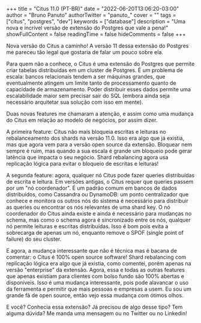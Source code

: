 +++
title = "Citus 11.0 (PT-BR)"
date = "2022-06-20T13:06:20-03:00"
author = "Bruno Panuto"
authorTwitter = "panuto_"
cover = ""
tags = ["citus", "postgres", "dev"]
keywords = ["database"]
description = "Uma nova e incrível versão de extensão do Postgres que vale a pena!"
showFullContent = false
readingTime = false
hideComments = false
+++

Nova versão do Citus a caminho! A versão 11 dessa extensão do Postgres me pareceu tão legal que gostaria de falar um pouco sobre ela.

Para quem não a conhece, o Citus é uma extensão do Postgres que permite criar tabelas distribuídas em um cluster de Postgres. É um problema de escala: bancos relacionais tendem a ser máquinas grandes, que eventualmente atingem um limite tanto de processamento quanto de capacidade de armazenamento. Poder distribuir esses dados permite uma escalabilidade maior sem precisar sair do SQL (embora ainda seja necessário arquitetar sua solução com isso em mente).

Duas novas features me chamaram a atenção, e assim como uma mudança do Citus em relação ao modelo de negócios, por assim dizer.

A primeira feature: Citus não mais bloqueia escritas e leituras no rebalanceamento dos shards na versão 11.0. Isso era algo que já existia, mas que agora vem para a versão open source da extensão. Bloquear nem sempre é ruim, mas quando a sua escala é grande um bloqueio pode gerar latência que impacta o seu negócio. Shard rebalancing agora usa replicação lógica para evitar o bloqueio de escritas e leituras!

A segunda feature: agora, qualquer nó Citus pode fazer queries distribuídas de escrita e leitura. Em versões antigas, o Citus requer que queries passem por um "nó coordenador". É um padrão comum em bancos de dados distribuídos, como Cassandra ou DynamoDB: um ponto centralizador que conhece e monitora os outros nós do sistema é necessário para distribuir as queries ou encontrar os nós relevantes de uma shard key. O nó coordenador do Citus ainda existe e ainda é necessário para mudanças no schema, mas como o schema agora é sincronizado entre os nós, qualquer nó permite leituras e escritas distribuídas. Isso é bom pois evita a sobrecarga de apenas um nó, enquanto remove o SPOF (single point of failure) do seu cluster.

E agora, a mudança interessante que não é técnica mas é bacana de comentar: o Citus é 100% open source software! Shard rebalancing com replicação lógica era algo que já existia, como comentei, porém apenas na versão "enterprise" da extensão. Agora, essa e todas as outras features que apenas existiam para clientes com bolso fundo são 100% abertas e disponíveis. Isso é uma mudança interessante, pois pode alavancar o uso da ferramenta e permitir que mais pessoas e empresas a usem. Eu sou um grande fã de open source, então vejo essa mudança com ótimos olhos.

E você? Conhecia essa extensão? Já precisou de algo desse tipo? Tem alguma dúvida? Me manda uma mensagem ou no Twitter ou no Linkedin!
